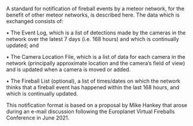 A standard  for notification of fireball events by a meteor network, for the benefit of other meteor networks, is described here. The data which is exchanged consists of:

•	The Event Log, which is a list of detections made by the cameras in the network over the latest 7 days (i.e. 168 hours) and which is continually updated; and  

•	The Camera Location File, which is a list of data for each camera in the network (principally approximate location and the camera’s field of view) and is updated when a camera is moved or added.

•	The Fireball List (optional), a list of times/dates on which the network thinks that a fireball event has happened within the last 168 hours, and which is continually updated.  

This notification format is based on a proposal by Mike Hankey that arose during an e-mail discussion following the Europlanet Virtual Fireballs Conference in June 2021.   
